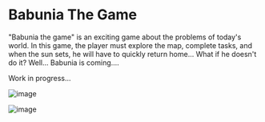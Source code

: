 # Babunia The Game

"Babunia the game"
is an exciting game about the problems of today's world. 
In this game, the player must explore the map, complete tasks, and when the sun sets, he will have to quickly return home...
What if he doesn't do it?
Well... Babunia is coming....


Work in progress...




![image](https://github.com/user-attachments/assets/07c693b4-541c-4b49-9176-d5267d15b421)

![image](https://github.com/user-attachments/assets/8e6c9a34-7a8c-4242-9b18-765c9871c17a)




